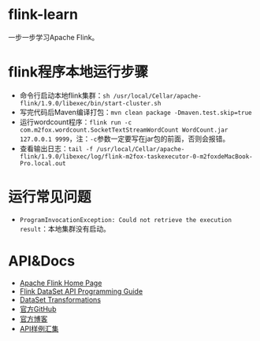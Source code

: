 # flink-learn
一步一步学习Apache Flink。

# flink程序本地运行步骤
- 命令行启动本地flink集群：`sh /usr/local/Cellar/apache-flink/1.9.0/libexec/bin/start-cluster.sh`
- 写完代码后Maven编译打包：`mvn clean package -Dmaven.test.skip=true`
- 运行wordcount程序：`flink run -c com.m2fox.wordcount.SocketTextStreamWordCount WordCount.jar 127.0.0.1 9999`，注：`-c`参数一定要写在jar包的前面，否则会报错。
- 查看输出日志：`tail -f /usr/local/Cellar/apache-flink/1.9.0/libexec/log/flink-m2fox-taskexecutor-0-m2foxdeMacBook-Pro.local.out`

# 运行常见问题
- `ProgramInvocationException: Could not retrieve the execution result`：本地集群没有启动。

# API&Docs
- [Apache Flink Home Page](https://flink.apache.org)
- [Flink DataSet API Programming Guide](https://ci.apache.org/projects/flink/flink-docs-release-1.10/dev/batch/index.html)
- [DataSet Transformations](https://ci.apache.org/projects/flink/flink-docs-release-1.10/dev/batch/dataset_transformations.html)
- [官方GitHub](https://github.com/apache/flink)
- [官方博客](https://flink.apache.org/blog/)
- [API样例汇集](https://www.programcreek.com/java-api-examples/?ClassName=flink&action=search&submit=Search)


